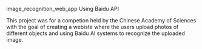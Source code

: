  image_recognition_web_app
Using Baidu API 

This project was for a competion held by the Chinese Academy of Sciences 
with the goal of creating a webiste where the users upload photos of different
objects and using Baidu AI systems to recognize the uploaded image.
